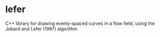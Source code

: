 # lefer
C++ library for drawing evenly-spaced curves in a flow field, using the Jobard and Lefer (1997) algorithm
